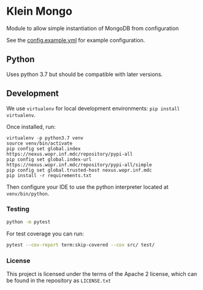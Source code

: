 # Klein Mongo

Module to allow simple instantiation of MongoDB from configuration

See the [config.example.yml](./config.example.yml) for example configuration.

## Python

Uses python 3.7 but should be compatible with later versions.

## Development
We use `virtualenv` for local development environments: `pip install virtualenv`.

Once installed, run:
```
virtualenv -p python3.7 venv
source venv/bin/activate
pip config set global.index https://nexus.wopr.inf.mdc/repository/pypi-all
pip config set global.index-url https://nexus.wopr.inf.mdc/repository/pypi-all/simple
pip config set global.trusted-host nexus.wopr.inf.mdc
pip install -r requirements.txt
```
Then configure your IDE to use the python interpreter located at `venv/bin/python`.
### Testing
```bash
python -m pytest
```
For test coverage you can run:
```bash
pytest --cov-report term:skip-covered --cov src/ test/
```

### License
This project is licensed under the terms of the Apache 2 license, which can be found in the repository as `LICENSE.txt`
